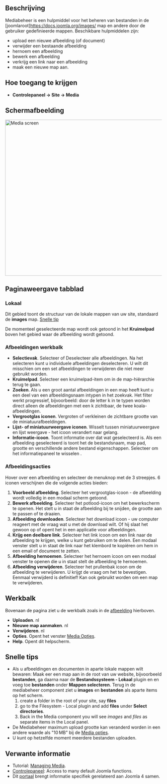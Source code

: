<!-- Filename: Help4.x:Media / Display title: Media -->

## Beschrijving

Mediabeheer is een hulpmiddel voor het beheren van bestanden in de
\[joomlaroot\]https://docs.joomla.org/images/ map en andere door de
gebruiker gedefinieerde mappen. Beschikbare hulpmiddelen zijn:

- upload een nieuwe afbeelding (of document)
- verwijder een bestaande afbeelding
- hernoem een afbeelding
- bewerk een afbeelding
- verkrijg een link naar een afbeelding
- maak een nieuwe map aan.

## Hoe toegang te krijgen

- **Controlepaneel → Site → Media**

## Schermafbeelding

<img
src="https://docs.joomla.org/images/thumb/1/1b/Help-4x-Media-screen-nl.png/800px-Help-4x-Media-screen-nl.png"
decoding="async"
srcset="https://docs.joomla.org/images/thumb/1/1b/Help-4x-Media-screen-nl.png/1200px-Help-4x-Media-screen-nl.png 1.5x, https://docs.joomla.org/images/thumb/1/1b/Help-4x-Media-screen-nl.png/1600px-Help-4x-Media-screen-nl.png 2x"
data-file-width="2240" data-file-height="1400" width="800" height="500"
alt="Media screen" />

## Paginaweergave tabblad

### Lokaal

Dit gebied toont de structuur van de lokale mappen van uw site,
standaard de **images** map. [Snelle tip](#quicktips)

De momenteel geselecteerde map wordt ook getoond in het **Kruimelpad**
boven het gebied waar de afbeelding wordt getoond.

### Afbeeldingen werkbalk

- **Selectievak**. Selecteer of Deselecteer alle afbeeldingen. Na het
  selecteren kunt u individuele afbeeldingen deselecteren. U wilt dit
  misschien om een set afbeeldingen te verwijderen die niet meer
  gebruikt worden.
- **Kruimelpad**. Selecteer een kruimelpad-item om in de map-hiërarchie
  terug te gaan.
- **Zoeken**. Als u een groot aantal afbeeldingen in een map heeft kunt
  u een deel van een afbeeldingsnaam intypen in het zoekvak. Het filter
  werkt progressief, bijvoorbeeld: door de letter k in te typen worden
  direct alleen de afbeeldingen met een k zichtbaar, de twee
  koala-afbeeldingen.
- **Vergrootglas iconen**. Vergroten of verkleinen de zichtbare grootte
  van de miniatuurafbeeldingen.
- **Lijst- of miniatuurweergave iconen**. Wisselt tussen
  miniatuurweergave en lijst weergave - het icoon verandert naar gelang.
- **Informatie-icoon**. Toont informatie over dat wat geselecteerd is.
  Als een afbeelding geselecteerd is toont het de bestandsnaam, map pad,
  grootte en verschillende andere bestand eigenschappen. Selecteer om
  het informatiepaneel te wisselen .

### Afbeeldingsacties

Hover over een afbeelding en selecteer de menuknop met de 3 streepjes. 6
iconen verschijnen die de volgende acties bieden:

1.  **Voorbeeld afbeelding**. Selecteer het vergrootglas-icoon - de
    afbeelding wordt volledig in een modaal scherm getoond.
2.  **Bewerk afbeelding**. Selecteer het potlood-icoon om het
    bewerkscherm te openen. Het stelt u in staat de afbeelding bij te
    snijden, de grootte aan te passen of te draaien.
3.  **Afbeelding downloaden**. Selecteer het download icoon - uw
    computer reageert met de vraag wat u met de download wilt. Of hij
    slaat het gewoon op of opent het in een applicatie voor
    afbeeldingen.
4.  **Krijg een deelbare link**. Selecteer het link icoon om een link
    naar de afbeelding te krijgen, welke u kunt gebruiken om te delen.
    Een modaal venster stelt u in staat de link naar het klembord te
    kopiëren om hem in een email of document te zetten.
5.  **Afbeelding hernoemen**. Selecteer het hernoem icoon om een modaal
    venster te openen die u in staat stelt de afbeelding te hernoemen.
6.  **Afbeelding verwijderen**. Selecteer het prullenbak icoon om de
    afbeelding te verwijderen. U krijgt de vraag om het te bevestigen.
    Eenmaal verwijderd is definitief! Kan ook gebruikt worden om een map
    te verwijderen.

## Werkbalk

Bovenaan de pagina ziet u de werkbalk zoals in de
[afbeelding](#screenshot) hierboven.

- **Uploaden**. nl
- **Nieuwe map aanmaken**. nl
- **Verwijderen**. nl
- **Opties**. Opent het venster [Media
  Opties](https://docs.joomla.org/Help4.x:Media:_Options/nl "Help4.x:Media: Options/nl").
- **Help**. Opent dit helpscherm.

## Snelle tips

- Als u afbeeldingen en documenten in aparte lokale mappen wilt bewaren:
  Maak eer een map aan in de root van uw website, bijvoorbeeld
  **bestanden**, ga daarna naar de **Bestandssysteem - Lokaal** plugin
  en en voeg toe **bestanden** onder **Mappen selecteren**. Terug in de
  mediabeheer component ziet u **images** en **bestanden** als aparte
  items op het scherm.
  1.  create a folder in the root of your site, say **files**
  2.  go to the Filesystem - Local
      plugin and add **files** under **Select directories**.
  3.  Back in the Media component you will see *images* and *files* as
      separate items in the Local panel.
- De Mediabeheer maximum upload grootte kan veranderd worden in een
  andere waarde als "10 MB" bij de [Media
  opties](https://docs.joomla.org/Help4.x:Media:_Options/nl "Help4.x:Media: Options/nl").
- U kunt op hetzelfde moment meerdere bestanden uploaden.

## Verwante informatie

- Tutorial: [Managing
  Media](https://docs.joomla.org/J4.x:Managing_Media/en "J4.x:Managing Media/en").
- [Controlepaneel](https://docs.joomla.org/Help4.x:Home_Dashboard/nl "Help4.x:Home Dashboard/nl"):
  Access to many default Joomla functions.
- Dit
  [portaal](https://docs.joomla.org/Portal:Joomla_4/nl "Portal:Joomla 4/nl")
  brengt informatie specifiek gerelateerd aan Joomla 4 samen.
